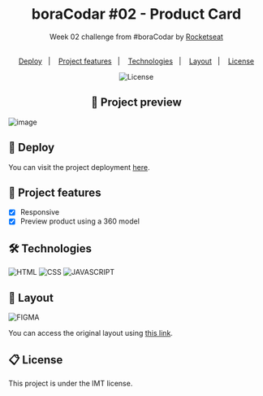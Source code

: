 <!-- @format -->

<h1 align="center"> boraCodar #02 - Product Card </h1>
<div align="center">
  Week 02 challenge from #boraCodar by <a href="https://www.rocketseat.com.br/" target="_blank">Rocketseat</a>
</div>
</br>

<p align="center">
  <a href="#-deploy">Deploy</a>&nbsp;&nbsp;&nbsp;|&nbsp;&nbsp;&nbsp;
  <a href="#-project-features">Project features</a>&nbsp;&nbsp;&nbsp;|&nbsp;&nbsp;&nbsp;
  <a href="#-technologies">Technologies</a>&nbsp;&nbsp;&nbsp;|&nbsp;&nbsp;&nbsp;
  <a href="#-layout">Layout</a>&nbsp;&nbsp;&nbsp;|&nbsp;&nbsp;&nbsp;
  <a href="#-license">License</a>
</p>

<p align="center">
  <img alt="License" src="https://img.shields.io/static/v1?label=license&message=MIT&color=49AA26&labelColor=000000">
</p>

<h2 align="center">
  📃 Project preview
</h2>

![image](https://github.com/marcoftmartins/boraCodar-02-product-card/assets/47821731/74c2cc5b-fd9f-4ba3-8147-71b8f6af0c3c)

## 🚀 Deploy

You can visit the project deployment [here](https://marcoftmartins.github.io/boraCodar-02-product-card/).

## 🚧 Project features

- [x] Responsive
- [x] Preview product using a 360 model

## 🛠 Technologies

![HTML](https://img.shields.io/badge/HTML5-E34F26?style=for-the-badge&logo=html5&logoColor=white)
![CSS](https://img.shields.io/badge/CSS3-1572B6?style=for-the-badge&logo=css3&logoColor=white)
![JAVASCRIPT](https://img.shields.io/badge/JavaScript-F7DF1E?style=for-the-badge&logo=javascript&logoColor=black)

## 🎨 Layout

![FIGMA](https://img.shields.io/badge/Figma-F24E1E?style=for-the-badge&logo=figma&logoColor=white)

You can access the original layout using [this link](https://www.rocketseat.com.br/boracodar/desafios-anteriores/um-card-de-produto-desafio-02).

## 📋 License

This project is under the IMT license.
